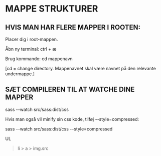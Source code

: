 # MAPPE STRUKTURER

## HVIS MAN HAR FLERE MAPPER I ROOTEN:

Placer dig i root-mappen.

Åbn ny terminal: ctrl + æ

Brug kommando: cd mappenavn

[cd = change directory. Mappenavnet skal være navnet på den relevante undermappe.]

## SÆT COMPILEREN TIL AT WATCHE DINE MAPPER

sass --watch src/sass:dist/css	

Hvis man også vil minify sin css kode, tilføj --style=compressed:

sass --watch src/sass:dist/css --style=compressed

UL 
>li 
    > a 
    > img.src
